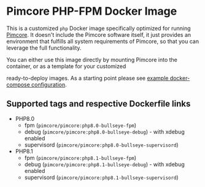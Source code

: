 # Pimcore PHP-FPM Docker Image

This is a customized `php` Docker image specifically optimized for running [Pimcore](https://github.com/pimcore/pimcore).
It doesn't include the Pimcore software itself, it just provides an environment that fulfills all system requirements
of Pimcore, so that you can leverage the full functionality.

You can either use this image directly by mounting Pimcore into the container, or as a template for your customized 

ready-to-deploy images. As a starting point please see [example docker-compose configuration](https://github.com/pimcore/skeleton/blob/HEAD/docker-compose.yaml).

## Supported tags and respective Dockerfile links
- PHP8.0
    - fpm (`pimcore/pimcore:php8.0-bullseye-fpm`)
    - debug (`pimcore/pimcore:php8.0-bullseye-debug`) - with xdebug enabled
    - supervisord (`pimcore/pimcore:php8.0-bullseye-supervisord`)
- PHP8.1
    - fpm (`pimcore/pimcore:php8.1-bullseye-fpm`)
    - debug (`pimcore/pimcore:php8.1-bullseye-debug`) - with xdebug enabled
    - supervisord (`pimcore/pimcore:php8.1-bullseye-supervisord`)
 